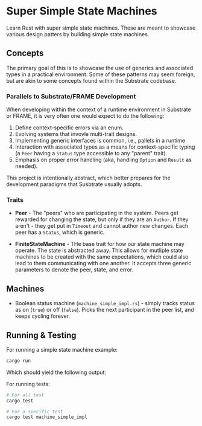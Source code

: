 # Super Simple State Machines

Learn Rust with super simple state machines.  These are meant to showcase various design patters by building simple state machines.

## Concepts

The primary goal of this is to showcase the use of generics and associated types in a practical environment.  Some of these patterns may seem foreign, but are akin to some concepts found within the Substrate codebase.

### Parallels to Substrate/FRAME Development

When developing within the context of a runtime environment in Substrate or FRAME, it is very often one would expect to do the following:

1. Define context-specific errors via an enum.
2. Evolving systems that invovle multi-trait designs.
3. Implementing generic interfaces is common, i.e., pallets in a runtime
4. Interaction with associated types as a means for context-specific typing (a `Peer` having a `Status` type accessible to any "parent" trait).
5. Emphasis on proper error handling (aka, handling  `Option` and `Result` as needed).

This project is intentionally abstract, which better prepares for the development paradigms that Susbtrate usually adopts.

### Traits

- **Peer** - The "peers" who are participating in the system.  Peers get rewarded for changing the state, but only if they are an `Author`.  If they aren't - they get put in `Timeout` and cannot author new changes. Each peer has a `Status`, which is generic.

- **FiniteStateMachine** - THe base trait for how our state machine may operate.  The state is abstracted away. This allows for mutliple state machines to be created with the same expectations, which could also lead to them communicating with one another.  It accepts three generic parameters to denote the peer, state, and error.

## Machines

- Boolean status machine (`machine_simple_impl.rs`) - simply tracks status as on (`true`) or off (`false`). Picks the next participant in the peer list, and keeps cycling forever.

## Running & Testing

For running a simple state machine example:

```sh
cargo run
```

Which should yield the following output:

For running tests:

```sh
# For all test
cargo test

# For a specific test
cargo test machine_simple_impl
```
